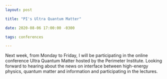 ```yaml
---
layout: post

title: "PI's Ultra Quantum Matter"

date: 2020-08-06 17:00:00 -0300

tags: conferences

---
```


Next week, from Monday to Friday, I will be participating in the online conference Ultra Quantum Matter hosted by the Perimeter Institute. Looking forward to hearing about the news on interface between high-energy physics, quantum matter and information and participating in the lectures.
